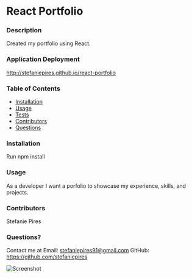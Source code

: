 # React Portfolio
  
    
  ### Description
  Created my portfolio using React. 

### Application Deployment
http://stefaniepires.github.io/react-portfolio
  
  ### Table of Contents 
  - [Installation](#installation)
  - [Usage](#usage)
  - [Tests](#tests)
  - [Contributors](#contributors)
  - [Questions](#questions)

  ### Installation
  Run npm install
  
  ### Usage
 As a developer I want a porfolio to showcase my experience, skills, and projects. 


  ### Contributors
  Stefanie Pires

  ### Questions?
  Contact me at 
  Email: stefaniepires91@gmail.com
  GitHub: https://github.com/stefaniepires
  
  ![Screenshot](./src/assets/screen.gif)